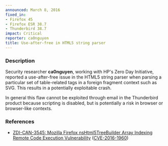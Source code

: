 ```yaml
---
announced: March 8, 2016
fixed_in:
- Firefox 45
- Firefox ESR 38.7
- Thunderbird 38.7
impact: Critical
reporter: ca0nguyen
title: Use-after-free in HTML5 string parser
---
```


<h3>Description</h3>

<p>Security researcher <strong>ca0nguyen</strong>, working with HP's Zero Day Initiative,
reported a use-after-free issue in the HTML5 string parser when parsing a particular set
of table-related tags in a foreign fragment context such as SVG. This results in a
potentially exploitable crash.
</p>

<p class="note">In general this flaw cannot be exploited through email in the
Thunderbird product because scripting is disabled, but is potentially a risk in
browser or browser-like contexts.</p>

<h3>References</h3>

<ul>
  <li><a href="https://bugzilla.mozilla.org/show_bug.cgi?id=1246014">
       ZDI-CAN-3545: Mozilla Firefox nsHtml5TreeBuilder Array Indexing Remote Code
Execution Vulnerability</a>
(<a href="http://cve.mitre.org/cgi-bin/cvename.cgi?name=CVE-2016-1960"
class="ex-ref">CVE-2016-1960</a>)</li>
</ul>

